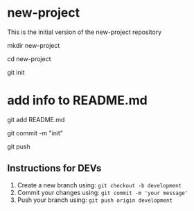 # new-project

This is the initial version of the new-project repository

mkdir new-project

cd new-project

git init
# add info to README.md

git add README.md

git commit -m "init"

git push 

## Instructions for DEVs
1. Create a new branch using: `git checkout -b development`
2. Commit your changes using: `git commit -m 'your message'`
3. Push your branch using: `git push origin development`
